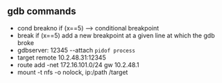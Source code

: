 ## gdb commands
 - cond breakno if (x==5)  --> conditional breakpoint
 - break if (x==5) add a new breakpoint at a given line at which the gdb broke
 - gdbserver: 12345 --attach `pidof process`
 - target remote 10.2.48.31:12345
 - route add -net 172.16.101.0/24 gw 10.2.48.1
 - mount  -t nfs -o nolock, ip:/path /target

